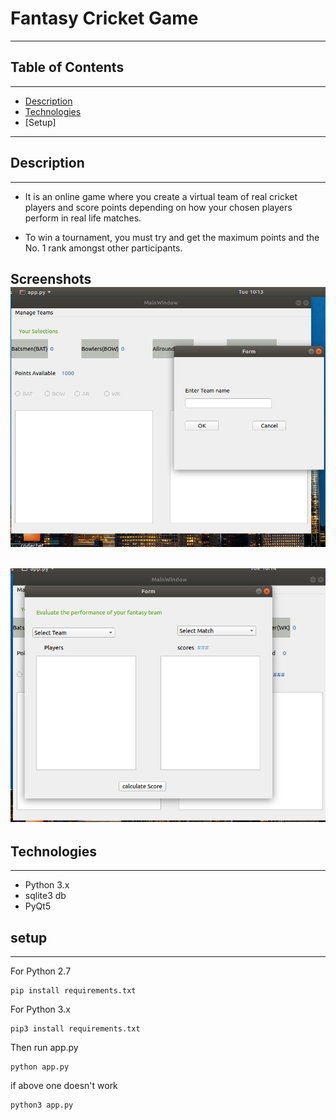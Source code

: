 # Fantasy Cricket Game


----
## Table of Contents
---
* [Description](#description)
* [Technologies](#technologies)
* [Setup]

----



## Description
---
* It is an online game where you create a virtual team of real cricket players and score points
depending on how your chosen players perform in real life matches.


* To win a tournament,
you must try and get the maximum points and the No. 1 rank amongst other participants.

**Screenshots**
![On clicking new Team](images/new.png)
---
![on clicking Evaluate team](images/evaluate.png)
---


## Technologies
---
* Python 3.x
* sqlite3 db
* PyQt5


## setup
---
<p> For Python 2.7</p>

```
pip install requirements.txt
```

<p>For Python 3.x</p>

```
pip3 install requirements.txt
```
<p>Then run app.py</p>

```
python app.py
```
<p>if above one doesn't work</p>

```
python3 app.py
```
